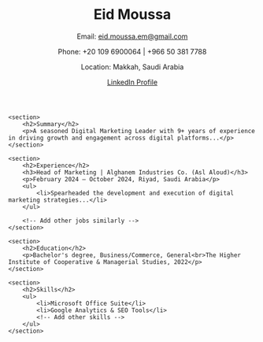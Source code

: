 <!DOCTYPE html>
<html lang="en">
<head>
    <meta charset="UTF-8">
    <meta name="viewport" content="width=device-width, initial-scale=1.0">
    <title>Resume - Eid Moussa</title>
    <link rel="stylesheet" href="styles.css"> <!-- Link to your CSS file if you have one -->
</head>
<body>
    <header>
        <h1>Eid Moussa</h1>
        <p>Email: <a href="mailto:eid.moussa.em@gmail.com">eid.moussa.em@gmail.com</a></p>
        <p>Phone: +20 109 6900064 | +966 50 381 7788</p>
        <p>Location: Makkah, Saudi Arabia</p>
        <p><a href="http://linkedin.com/in/eidmoussa">LinkedIn Profile</a></p>
    </header>
    
    <section>
        <h2>Summary</h2>
        <p>A seasoned Digital Marketing Leader with 9+ years of experience in driving growth and engagement across digital platforms...</p>
    </section>
    
    <section>
        <h2>Experience</h2>
        <h3>Head of Marketing | Alghanem Industries Co. (Asl Aloud)</h3>
        <p>February 2024 – October 2024, Riyad, Saudi Arabia</p>
        <ul>
            <li>Spearheaded the development and execution of digital marketing strategies...</li>
        </ul>
        
        <!-- Add other jobs similarly -->
    </section>
    
    <section>
        <h2>Education</h2>
        <p>Bachelor's degree, Business/Commerce, General<br>The Higher Institute of Cooperative & Managerial Studies, 2022</p>
    </section>
    
    <section>
        <h2>Skills</h2>
        <ul>
            <li>Microsoft Office Suite</li>
            <li>Google Analytics & SEO Tools</li>
            <!-- Add other skills -->
        </ul>
    </section>
</body>
</html>
